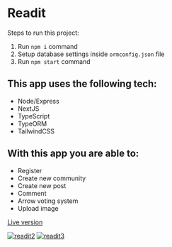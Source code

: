 # Readit

Steps to run this project:

1. Run `npm i` command
2. Setup database settings inside `ormconfig.json` file
3. Run `npm start` command

## This app uses the following tech:

- Node/Express
- NextJS
- TypeScript
- TypeORM
- TailwindCSS

## With this app you are able to:

- Register
- Create new community
- Create new post
- Comment
- Arrow voting system
- Upload image

[Live version](http://178.128.41.180)

<a href="https://ibb.co/xXjq6Z3"><img src="https://i.ibb.co/QpNvM0X/readit2.jpg" alt="readit2" border="0"></a>
<a href="https://ibb.co/m4WnV1y"><img src="https://i.ibb.co/JHJYw0p/readit3.jpg" alt="readit3" border="0"></a>

